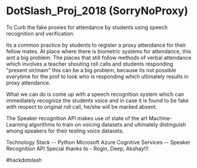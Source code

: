 # DotSlash_Proj_2018 (SorryNoProxy)
To Curb the fake proxies for attendance by students using speech recognition and verification.

Its a common practice by students to register a proxy attendance for their fellow mates. At place where there is biometric systems for attendance, this aint a big problem. The places that still follow methods of verbal attendance which involves a teacher shouting roll calls and students responding "present sir/mam" this can be a big problem, because its not possible everytime for the prof to look who is responding which ultimately results in proxy attendance. 

What we can do is come up with a speech recognition system which can immediately recognize the students voice and in case it is found to be fake with respect to original roll call, he/she will be marked absent. 

The Speaker recognition API makes use of state of the art Machine-Learning algorithms to train on voicing datasets and ultimately distinguish among speakers for their testing voice datasets.

Technology Stack -- Python
Microsoft Azure Cognitive Services -- Speaker Recognition API
Special thanks to - Rogin, Deep, Akshay!!! 

#hackdotslash


   
